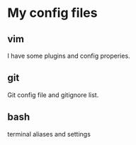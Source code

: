 My config files
=============================================
vim
---------------------------------------------
I have some plugins and config properies.

git
---------------------------------------------
Git config file and gitignore list.

bash
---------------------------------------------
terminal aliases and settings

